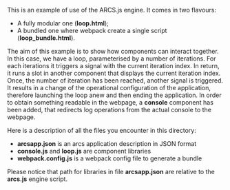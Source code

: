 This is an example of use of the ARCS.js engine. It comes in two flavours:

* A fully modular one (**loop.html**);
* A bundled one where webpack create a single script (**loop_bundle.html**).

The aim of this example is to show how components can interact together. 
In this case, we have a loop, parameterised by a number of iterations. 
For each iterations it triggers a signal with the current iteration index.
In return, it runs a slot in another component that displays the current 
iteration index. Once, the number of iteration has been reached, another signal
is triggered. It results in a change of the operational configuration of the 
application, therefore launching the loop anew and then ending the application.
In order to obtain something readable in the webpage, a **console** component
has been added, that redirects log operations from the actual console to the 
webpage.

Here is a description of all the files you encounter in this directory:

* **arcsapp.json** is an arcs application description in JSON format
* **console.js** and **loop.js** are component libraries
* **webpack.config.js** is a webpack config file to generate a bundle

Please notice that path for libraries in file **arcsapp.json** are relative to
the **arcs.js** engine script.
